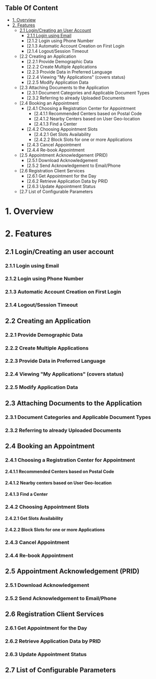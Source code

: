 ## Table Of Content

* [1. Overview](#1-overview)
* [2. Features](#2-features)
  * [2.1 Login/Creating an User Account]()
    * [2.1.1 Login using Email]()
    * [2.1.2 Login using Phone Number
    * [2.1.3 Automatic Account Creation on First Login
    * [2.1.4 Logout/Session Timeout
  * [2.2 Creating an Application
    * [2.2.1 Provide Demographic Data
    * [2.2.2 Create Multiple Applications
    * [2.2.3 Provide Data in Preferred Language
    * [2.2.4 Viewing "My Applications" (covers status)
    * [2.2.5 Modify Application Data
  * [2.3 Attaching Documents to the Application
    * [2.3.1 Document Categories and Applicable Document Types
    * [2.3.2 Referring to already Uploaded Documents
  * [2.4 Booking an Appointment
    * [2.4.1 Choosing a Registration Center for Appointment
      * [2.4.1.1 Recommended Centers based on Postal Code
      * [2.4.1.2 Nearby Centers based on User Geo-location
      * [2.4.1.3 Find a Center
    * [2.4.2 Choosing Appointment Slots
      * [2.4.2.1 Get Slots Availability
      * [2.4.2.2 Block Slots for one or more Applications
    * [2.4.3 Cancel Appointment
    * [2.4.4 Re-book Appointment
  * [2.5 Appointment Acknowledgement (PRID)
    * [2.5.1 Download Acknowledgement
    * [2.5.2 Send Acknowledgement to Email/Phone
  * [2.6 Registration Client Services
    * [2.6.1 Get Appointment for the Day
    * [2.6.2 Retrieve Application Data by PRID
    * [2.6.3 Update Appointment Status
  * [2.7 List of Configurable Parameters
# 1. Overview
# 2. Features
## 2.1 Login/Creating an user account
### 2.1.1 Login using Email
### 2.1.2 Login using Phone Number
### 2.1.3 Automatic Account Creation on First Login
### 2.1.4 Logout/Session Timeout
## 2.2 Creating an Application
### 2.2.1 Provide Demographic Data
### 2.2.2 Create Multiple Applications
### 2.2.3 Provide Data in Preferred Language
### 2.2.4 Viewing "My Applications" (covers status)
### 2.2.5 Modify Application Data
## 2.3 Attaching Documents to the Application
### 2.3.1 Document Categories and Applicable Document Types
### 2.3.2 Referring to already Uploaded Documents
## 2.4 Booking an Appointment
### 2.4.1 Choosing a Registration Center for Appointment
#### 2.4.1.1 Recommended Centers based on Postal Code
#### 2.4.1.2 Nearby centers based on User Geo-location
#### 2.4.1.3 Find a Center
### 2.4.2 Choosing Appointment Slots
#### 2.4.2.1 Get Slots Availability
#### 2.4.2.2 Block Slots for one or more Applications
### 2.4.3 Cancel Appointment
### 2.4.4 Re-book Appointment
## 2.5 Appointment Acknowledgement (PRID)
### 2.5.1 Download Acknowledgement
### 2.5.2 Send Acknowledgement to Email/Phone
## 2.6 Registration Client Services
### 2.6.1 Get Appointment for the Day
### 2.6.2 Retrieve Application Data by PRID
### 2.6.3 Update Appointment Status
## 2.7 List of Configurable Parameters
